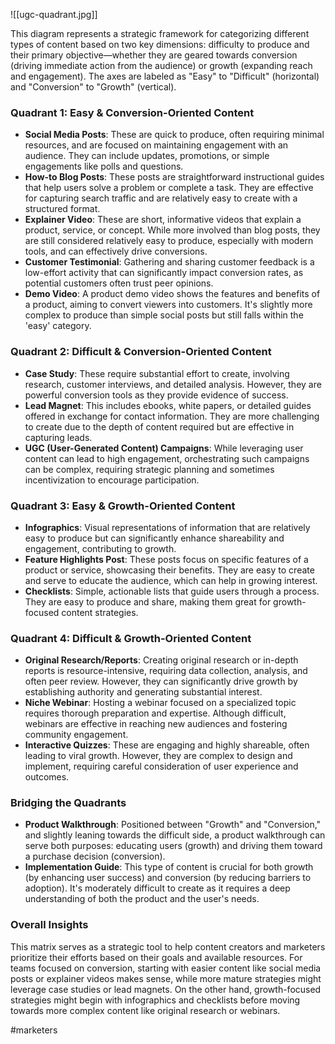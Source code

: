 ![[ugc-quadrant.jpg]]

This diagram represents a strategic framework for categorizing different types of content based on two key dimensions: difficulty to produce and their primary objective—whether they are geared towards conversion (driving immediate action from the audience) or growth (expanding reach and engagement). The axes are labeled as "Easy" to "Difficult" (horizontal) and "Conversion" to "Growth" (vertical).

### Quadrant 1: Easy & Conversion-Oriented Content
- **Social Media Posts**: These are quick to produce, often requiring minimal resources, and are focused on maintaining engagement with an audience. They can include updates, promotions, or simple engagements like polls and questions.
- **How-to Blog Posts**: These posts are straightforward instructional guides that help users solve a problem or complete a task. They are effective for capturing search traffic and are relatively easy to create with a structured format.
- **Explainer Video**: These are short, informative videos that explain a product, service, or concept. While more involved than blog posts, they are still considered relatively easy to produce, especially with modern tools, and can effectively drive conversions.
- **Customer Testimonial**: Gathering and sharing customer feedback is a low-effort activity that can significantly impact conversion rates, as potential customers often trust peer opinions.
- **Demo Video**: A product demo video shows the features and benefits of a product, aiming to convert viewers into customers. It's slightly more complex to produce than simple social posts but still falls within the 'easy' category.

### Quadrant 2: Difficult & Conversion-Oriented Content
- **Case Study**: These require substantial effort to create, involving research, customer interviews, and detailed analysis. However, they are powerful conversion tools as they provide evidence of success.
- **Lead Magnet**: This includes ebooks, white papers, or detailed guides offered in exchange for contact information. They are more challenging to create due to the depth of content required but are effective in capturing leads.
- **UGC (User-Generated Content) Campaigns**: While leveraging user content can lead to high engagement, orchestrating such campaigns can be complex, requiring strategic planning and sometimes incentivization to encourage participation.

### Quadrant 3: Easy & Growth-Oriented Content
- **Infographics**: Visual representations of information that are relatively easy to produce but can significantly enhance shareability and engagement, contributing to growth.
- **Feature Highlights Post**: These posts focus on specific features of a product or service, showcasing their benefits. They are easy to create and serve to educate the audience, which can help in growing interest.
- **Checklists**: Simple, actionable lists that guide users through a process. They are easy to produce and share, making them great for growth-focused content strategies.

### Quadrant 4: Difficult & Growth-Oriented Content
- **Original Research/Reports**: Creating original research or in-depth reports is resource-intensive, requiring data collection, analysis, and often peer review. However, they can significantly drive growth by establishing authority and generating substantial interest.
- **Niche Webinar**: Hosting a webinar focused on a specialized topic requires thorough preparation and expertise. Although difficult, webinars are effective in reaching new audiences and fostering community engagement.
- **Interactive Quizzes**: These are engaging and highly shareable, often leading to viral growth. However, they are complex to design and implement, requiring careful consideration of user experience and outcomes.

### Bridging the Quadrants
- **Product Walkthrough**: Positioned between "Growth" and "Conversion," and slightly leaning towards the difficult side, a product walkthrough can serve both purposes: educating users (growth) and driving them toward a purchase decision (conversion).
- **Implementation Guide**: This type of content is crucial for both growth (by enhancing user success) and conversion (by reducing barriers to adoption). It's moderately difficult to create as it requires a deep understanding of both the product and the user's needs.

### Overall Insights

This matrix serves as a strategic tool to help content creators and marketers prioritize their efforts based on their goals and available resources. For teams focused on conversion, starting with easier content like social media posts or explainer videos makes sense, while more mature strategies might leverage case studies or lead magnets. On the other hand, growth-focused strategies might begin with infographics and checklists before moving towards more complex content like original research or webinars.

<!-- Keywords -->
#marketers
<!-- /Keywords -->
